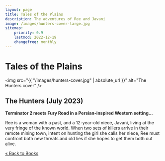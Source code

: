 ```yaml
---
layout: page
title: Tales of the Plains
description: The adventures of Ree and Javani
image: /images/hunters-cover-large.jpg
sitemap:
    priority: 0.9
    lastmod: 2022-12-19
    changefreq: monthly
---
```

# Tales of the Plains

<span class="image left book"><img src="{{ "/images/hunters-cover.jpg" | absolute_url }}" alt="The Hunters cover" /></span>

## The Hunters (July 2023)

__Terminator 2 meets Fury Road in a Persian-inspired Western setting...__

Ree is a woman with a past, and a 12-year-old niece, Javani, living at the very fringe of the known world. When two sets of killers arrive in their remote mining town, intent on hunting the girl she calls her niece, Ree must confront both new threats and old lies if she hopes to get them both out alive.

[&laquo; Back to Books](/books)
